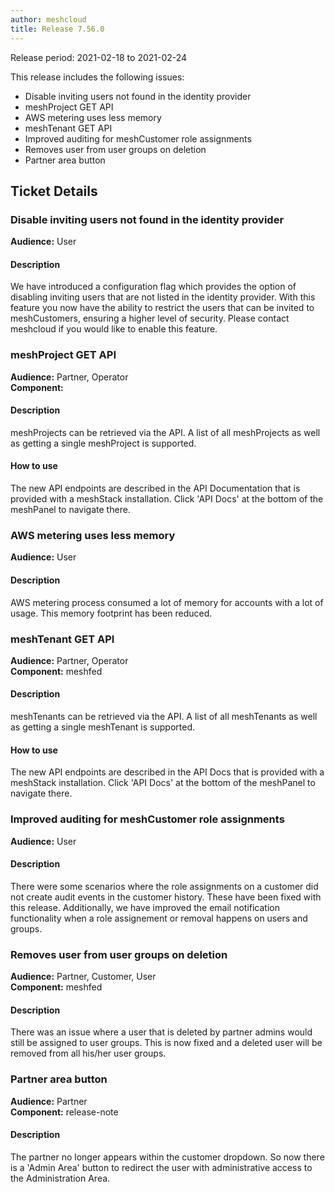 ```yaml
---
author: meshcloud
title: Release 7.56.0
---
```


Release period: 2021-02-18 to 2021-02-24

This release includes the following issues:
* Disable inviting users not found in the identity provider
* meshProject GET API
* AWS metering uses less memory
* meshTenant GET API
* Improved auditing for meshCustomer role assignments
* Removes user from user groups on deletion
* Partner area button
<!--truncate-->

## Ticket Details
### Disable inviting users not found in the identity provider
**Audience:** User<br>

#### Description
We have introduced a configuration flag which provides the option of disabling inviting users that are not
listed in the identity provider. With this feature you now have the ability to restrict the users that can
be invited to meshCustomers, ensuring a higher level of security.
Please contact meshcloud if you would like to enable this feature.

### meshProject GET API
**Audience:** Partner, Operator<br>**Component:** 


#### Description
meshProjects can be retrieved via the API. A list of all meshProjects as well as getting a single
meshProject is supported.

#### How to use
The new API endpoints are described in the API Documentation that is provided with a meshStack installation.
Click 'API Docs' at the bottom of the meshPanel to navigate there.

### AWS metering uses less memory
**Audience:** User<br>

#### Description
AWS metering process consumed a lot of memory for accounts with a lot of usage. This memory footprint has been
reduced.

### meshTenant GET API
**Audience:** Partner, Operator<br>**Component:** meshfed


#### Description
meshTenants can be retrieved via the API. A list of all meshTenants as well
as getting a single meshTenant is supported.

#### How to use
The new API endpoints are described in the API Docs that is provided with a meshStack installation.
Click 'API Docs' at the bottom of the meshPanel to navigate there.

### Improved auditing for meshCustomer role assignments
**Audience:** User<br>

#### Description
There were some scenarios where the role assignments on a customer did not create audit events in the customer
history. These have been fixed with this release. Additionally, we have improved the email notification functionality
when a role assignement or removal happens on users and groups.

### Removes user from user groups on deletion
**Audience:** Partner, Customer, User<br>**Component:** meshfed


#### Description
There was an issue where a user that is deleted by partner admins 
would still be assigned to user groups. This is now fixed and a deleted
user will be removed from all his/her user groups.

### Partner area button
**Audience:** Partner<br>**Component:** release-note


#### Description
The partner no longer appears within the customer dropdown. So now there is a 'Admin Area' button to redirect the user with administrative access to the Administration Area.

